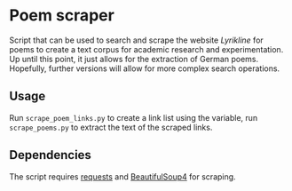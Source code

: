 # Poem scraper
Script that can be used to search and scrape the website _Lyrikline_ for poems to create a text corpus for academic research and experimentation. Up until this point, it just allows for the extraction of German poems. Hopefully, further versions will allow for more complex search operations.

## Usage
Run `scrape_poem_links.py` to create a link list using the variable, run `scrape_poems.py` to extract the text of the scraped links.

## Dependencies
The script requires [requests](https://pypi.org/project/requests2/) and [BeautifulSoup4](https://pypi.org/project/beautifulsoup4/) for scraping.